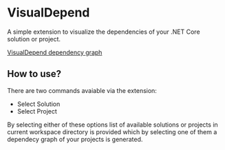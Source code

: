 # VisualDepend

A simple extension to visualize the dependencies of your .NET Core solution or project.

[VisualDepend dependency graph](images/visualdepend-graph.png)


## How to use?

There are two commands avaiable via the extension:

- Select Solution
- Select Project

By selecting either of these options list of available solutions or projects in current workspace directory is provided which by selecting one of them a dependecy graph of your projects is generated.